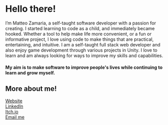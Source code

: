 # Hello there!  
  
I’m Matteo Zamaria, a self-taught software developer with a passion for creating.
I started learning to code as a child, and immediately became hooked.
Whether a tool to help make life more convenient, or a fun or informative project, I love using code to make things that are practical, entertaining, and intuitive.
I am a self-taught full stack web developer and also enjoy game development through various projects in Unity. 
I love to learn and am always looking for ways to improve my skills and capabilities.  

####  My aim is to make software to improve people's lives while continuing to learn and grow myself.  
  
## More about me!  
[Website](https://matteozamaria.com/)   
[LinkedIn](https://www.linkedin.com/in/matteozamaria/)  
[Itch.io](https://alioth.itch.io/)  
[Email me](mailto:matteozamaria@gmail.com)   
